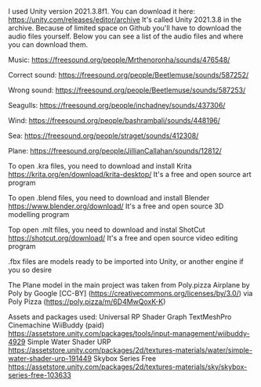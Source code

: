 I used Unity version 2021.3.8f1. You can download it here: https://unity.com/releases/editor/archive It's called Unity 2021.3.8 in the archive.
Because of limited space on Github you'll have to download the audio files yourself. Below you can see a list of the audio files and where you can download them.

Music: https://freesound.org/people/Mrthenoronha/sounds/476548/

Correct sound: https://freesound.org/people/Beetlemuse/sounds/587252/

Wrong sound: https://freesound.org/people/Beetlemuse/sounds/587253/

Seagulls: https://freesound.org/people/inchadney/sounds/437306/

Wind: https://freesound.org/people/bashrambali/sounds/448196/

Sea: https://freesound.org/people/straget/sounds/412308/

Plane: https://freesound.org/people/JillianCallahan/sounds/12812/

To open .kra files, you need to download and install Krita https://krita.org/en/download/krita-desktop/
It's a free and open source art program

To open .blend files, you need to download and install Blender https://www.blender.org/download/
It's a free and open source 3D modelling program

Top open .mlt files, you need to download and instal ShotCut https://shotcut.org/download/
It's a free and open source video editing program

.fbx files are models ready to be imported into Unity, or another engine if you so desire

The Plane model in the main project was taken from Poly.pizza
Airplane by Poly by Google [CC-BY] (https://creativecommons.org/licenses/by/3.0/) via Poly Pizza (https://poly.pizza/m/6D4MwQoxK-K)

Assets and packages used:
Universal RP
Shader Graph
TextMeshPro
Cinemachine
WiiBuddy (paid) https://assetstore.unity.com/packages/tools/input-management/wiibuddy-4929
Simple Water Shader URP https://assetstore.unity.com/packages/2d/textures-materials/water/simple-water-shader-urp-191449
Skybox Series Free https://assetstore.unity.com/packages/2d/textures-materials/sky/skybox-series-free-103633
